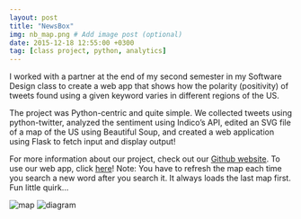 ```yaml
---
layout: post
title: "NewsBox"
img: nb_map.png # Add image post (optional)
date: 2015-12-18 12:55:00 +0300
tag: [class project, python, analytics]
---
```


I worked with a partner at the end of my second semester in my Software Design class to create a web app that shows how the polarity (positivity) of tweets found using a given keyword varies in different regions of the US.

The project was Python-centric and quite simple. We collected tweets using python-twitter, analyzed the sentiment using Indico’s API, edited an SVG file of a map of the US using Beautiful Soup, and created a web application using Flask to fetch input and display output!

For more information about our project, check out our [Github website](http://sungwoooo.com/NewsBox/). To use our web app, click [here](https://shrouded-beyond-19943.herokuapp.com/)! Note: You have to refresh the map each time you search a new word after you search it. It always loads the last map first. Fun little quirk…

![map](mary-keenan.github.io/assets/img/nb_map.png)
![diagram](mary-keenan.github.io/assets/img/nb_diagram.png)
